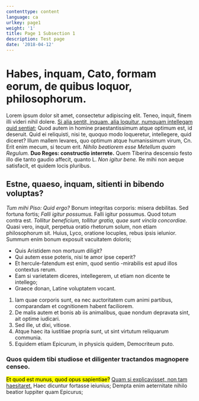 ```yaml
---
contenttype: content
language: ca
urlkey: page1
weight: '1'
title: Page 1 Subsection 1
description: Test page
date: '2018-04-12'
---
```


# Habes, inquam, Cato, formam eorum, de quibus loquor, philosophorum.

Lorem ipsum dolor sit amet, consectetur adipiscing elit. Teneo, inquit, finem illi videri nihil dolere. [Si alia sentit, inquam, alia loquitur, numquam intellegam quid sentiat;](http://loripsum.net/) Quod autem in homine praestantissimum atque optimum est, id deseruit. Quid ei reliquisti, nisi te, quoquo modo loqueretur, intellegere, quid diceret? Illum mallem levares, quo optimum atque humanissimum virum, Cn. Erit enim mecum, si tecum erit. _Nihilo beatiorem esse Metellum quam Regulum._ **Duo Reges: constructio interrete.** Quem Tiberina descensio festo illo die tanto gaudio affecit, quanto L. _Non igitur bene._ Re mihi non aeque satisfacit, et quidem locis pluribus.

## Estne, quaeso, inquam, sitienti in bibendo voluptas?

_Tum mihi Piso: Quid ergo?_ Bonum integritas corporis: misera debilitas. Sed fortuna fortis; _Falli igitur possumus._ Falli igitur possumus. Quod totum contra est. _Tollitur beneficium, tollitur gratia, quae sunt vincla concordiae._ Quasi vero, inquit, perpetua oratio rhetorum solum, non etiam philosophorum sit. Huius, Lyco, oratione locuples, rebus ipsis ielunior. Summum ením bonum exposuit vacuitatem doloris;

*   Quis Aristidem non mortuum diligit?
*   Qui autem esse poteris, nisi te amor ipse ceperit?
*   Et hercule-fatendum est enim, quod sentio -mirabilis est apud illos contextus rerum.
*   Eam si varietatem diceres, intellegerem, ut etiam non dicente te intellego;
*   Graece donan, Latine voluptatem vocant.

1.  Iam quae corporis sunt, ea nec auctoritatem cum animi partibus, comparandam et cognitionem habent faciliorem.
2.  De malis autem et bonis ab iis animalibus, quae nondum depravata sint, ait optime iudicari.
3.  Sed ille, ut dixi, vitiose.
4.  Atque haec ita iustitiae propria sunt, ut sint virtutum reliquarum communia.
5.  Equidem etiam Epicurum, in physicis quidem, Democriteum puto.

### Quos quidem tibi studiose et diligenter tractandos magnopere censeo.

<mark>Et quod est munus, quod opus sapientiae?</mark> [Quam si explicavisset, non tam haesitaret.](http://loripsum.net/) Haec dicuntur fortasse ieiunius; Dempta enim aeternitate nihilo beatior Iuppiter quam Epicurus;
